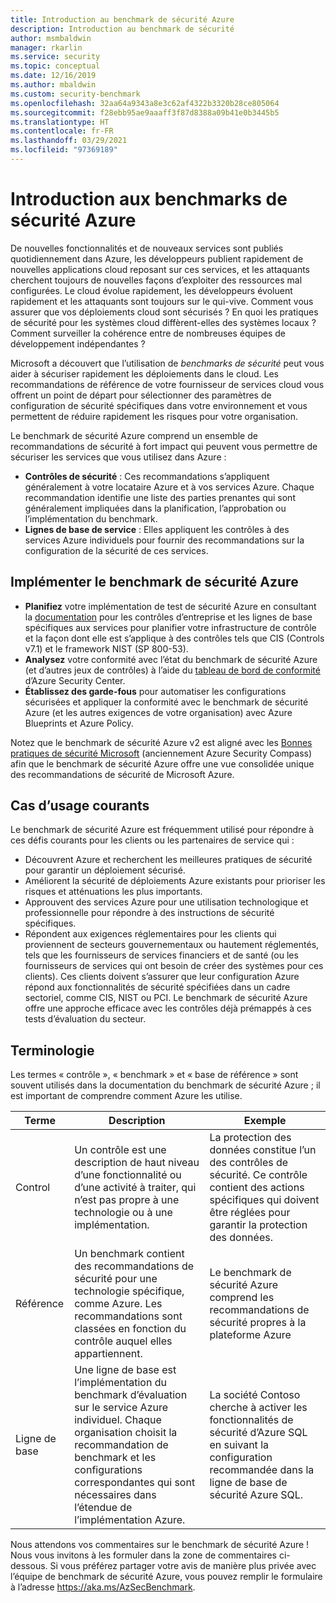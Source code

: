 ```yaml
---
title: Introduction au benchmark de sécurité Azure
description: Introduction au benchmark de sécurité
author: msmbaldwin
manager: rkarlin
ms.service: security
ms.topic: conceptual
ms.date: 12/16/2019
ms.author: mbaldwin
ms.custom: security-benchmark
ms.openlocfilehash: 32aa64a9343a8e3c62af4322b3320b28ce805064
ms.sourcegitcommit: f28ebb95ae9aaaff3f87d8388a09b41e0b3445b5
ms.translationtype: HT
ms.contentlocale: fr-FR
ms.lasthandoff: 03/29/2021
ms.locfileid: "97369189"
---
```

# <a name="azure-security-benchmark-introduction"></a>Introduction aux benchmarks de sécurité Azure

De nouvelles fonctionnalités et de nouveaux services sont publiés quotidiennement dans Azure, les développeurs publient rapidement de nouvelles applications cloud reposant sur ces services, et les attaquants cherchent toujours de nouvelles façons d’exploiter des ressources mal configurées. Le cloud évolue rapidement, les développeurs évoluent rapidement et les attaquants sont toujours sur le qui-vive. Comment vous assurer que vos déploiements cloud sont sécurisés ? En quoi les pratiques de sécurité pour les systèmes cloud diffèrent-elles des systèmes locaux ? Comment surveiller la cohérence entre de nombreuses équipes de développement indépendantes ?

Microsoft a découvert que l’utilisation de *benchmarks de sécurité* peut vous aider à sécuriser rapidement les déploiements dans le cloud. Les recommandations de référence de votre fournisseur de services cloud vous offrent un point de départ pour sélectionner des paramètres de configuration de sécurité spécifiques dans votre environnement et vous permettent de réduire rapidement les risques pour votre organisation.

Le benchmark de sécurité Azure comprend un ensemble de recommandations de sécurité à fort impact qui peuvent vous permettre de sécuriser les services que vous utilisez dans Azure :

- **Contrôles de sécurité** : Ces recommandations s’appliquent généralement à votre locataire Azure et à vos services Azure. Chaque recommandation identifie une liste des parties prenantes qui sont généralement impliquées dans la planification, l’approbation ou l’implémentation du benchmark. 
- **Lignes de base de service** : Elles appliquent les contrôles à des services Azure individuels pour fournir des recommandations sur la configuration de la sécurité de ces services.

## <a name="implement-the-azure-security-benchmark"></a>Implémenter le benchmark de sécurité Azure
- **Planifiez** votre implémentation de test de sécurité Azure en consultant la [documentation](overview.md) pour les contrôles d’entreprise et les lignes de base spécifiques aux services pour planifier votre infrastructure de contrôle et la façon dont elle est s’applique à des contrôles tels que CIS (Controls v7.1) et le framework NIST (SP 800-53).
- **Analysez** votre conformité avec l’état du benchmark de sécurité Azure (et d’autres jeux de contrôles) à l’aide du [tableau de bord de conformité](../../security-center/security-center-compliance-dashboard.md) d’Azure Security Center.
- **Établissez des garde-fous** pour automatiser les configurations sécurisées et appliquer la conformité avec le benchmark de sécurité Azure (et les autres exigences de votre organisation) avec Azure Blueprints et Azure Policy.
 
Notez que le benchmark de sécurité Azure v2 est aligné avec les [Bonnes pratiques de sécurité Microsoft](/security/compass/microsoft-security-compass-introduction) (anciennement Azure Security Compass) afin que le benchmark de sécurité Azure offre une vue consolidée unique des recommandations de sécurité de Microsoft Azure.

## <a name="common-use-cases"></a>Cas d’usage courants

Le benchmark de sécurité Azure est fréquemment utilisé pour répondre à ces défis courants pour les clients ou les partenaires de service qui :
- Découvrent Azure et recherchent les meilleures pratiques de sécurité pour garantir un déploiement sécurisé.
- Améliorent la sécurité de déploiements Azure existants pour prioriser les risques et atténuations les plus importants.
- Approuvent des services Azure pour une utilisation technologique et professionnelle pour répondre à des instructions de sécurité spécifiques.
- Répondent aux exigences réglementaires pour les clients qui proviennent de secteurs gouvernementaux ou hautement réglementés, tels que les fournisseurs de services financiers et de santé (ou les fournisseurs de services qui ont besoin de créer des systèmes pour ces clients). Ces clients doivent s’assurer que leur configuration Azure répond aux fonctionnalités de sécurité spécifiées dans un cadre sectoriel, comme CIS, NIST ou PCI. Le benchmark de sécurité Azure offre une approche efficace avec les contrôles déjà prémappés à ces tests d’évaluation du secteur.

## <a name="terminology"></a>Terminologie

Les termes « contrôle », « benchmark » et « base de référence » sont souvent utilisés dans la documentation du benchmark de sécurité Azure ; il est important de comprendre comment Azure les utilise.


| Terme | Description | Exemple |
|--|--|--|
| Control | Un contrôle est une description de haut niveau d’une fonctionnalité ou d’une activité à traiter, qui n’est pas propre à une technologie ou à une implémentation. | La protection des données constitue l’un des contrôles de sécurité. Ce contrôle contient des actions spécifiques qui doivent être réglées pour garantir la protection des données. |
| Référence | Un benchmark contient des recommandations de sécurité pour une technologie spécifique, comme Azure. Les recommandations sont classées en fonction du contrôle auquel elles appartiennent. | Le benchmark de sécurité Azure comprend les recommandations de sécurité propres à la plateforme Azure |
| Ligne de base | Une ligne de base est l’implémentation du benchmark d’évaluation sur le service Azure individuel. Chaque organisation choisit la recommandation de benchmark et les configurations correspondantes qui sont nécessaires dans l’étendue de l’implémentation Azure. | La société Contoso cherche à activer les fonctionnalités de sécurité d’Azure SQL en suivant la configuration recommandée dans la ligne de base de sécurité Azure SQL.

Nous attendons vos commentaires sur le benchmark de sécurité Azure ! Nous vous invitons à les formuler dans la zone de commentaires ci-dessous. Si vous préférez partager votre avis de manière plus privée avec l’équipe de benchmark de sécurité Azure, vous pouvez remplir le formulaire à l’adresse https://aka.ms/AzSecBenchmark.
